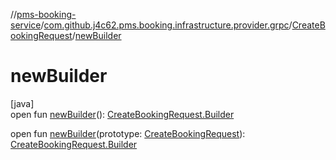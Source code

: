 //[pms-booking-service](../../../index.md)/[com.github.j4c62.pms.booking.infrastructure.provider.grpc](../index.md)/[CreateBookingRequest](index.md)/[newBuilder](new-builder.md)

# newBuilder

[java]\
open fun [newBuilder](new-builder.md)(): [CreateBookingRequest.Builder](-builder/index.md)

open fun [newBuilder](new-builder.md)(prototype: [CreateBookingRequest](index.md)): [CreateBookingRequest.Builder](-builder/index.md)